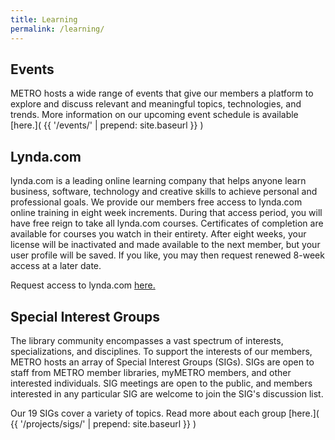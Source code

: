 ```yaml
---
title: Learning
permalink: /learning/
---
```


## Events ##

METRO hosts a wide range of events that give our
members a platform to explore and discuss relevant and meaningful
topics, technologies, and trends. More information on our upcoming
event schedule is available
[here.]( {{ '/events/' | prepend: site.baseurl }} )

## Lynda.com ##

lynda.com is a leading online learning company that helps anyone learn business, software, technology and creative skills to achieve personal and professional goals. We provide our members free access to lynda.com online training in eight week increments.  During that access period, you will have free reign to take all lynda.com courses. Certificates of completion are available for courses you watch in their entirety.  After eight weeks, your license will be inactivated and made available to the next member, but your user profile will be saved. If you like, you may then request renewed 8-week access at a later date.

Request access to lynda.com [here.](https://docs.google.com/forms/d/1fyRHmXruBAG3VZrXwz5KoiX-ljLdujwGNP7d-4Nlzb8/viewform)

## Special Interest Groups ##

The library community encompasses a vast spectrum of interests, specializations, and disciplines. To support the interests of our members, METRO hosts an array of Special Interest Groups (SIGs). SIGs are open to staff from METRO member libraries, myMETRO members, and other interested individuals. SIG meetings are open to the public, and members interested in any particular SIG are welcome to join the SIG's discussion list.

Our 19 SIGs cover a variety of topics. Read more about each group [here.]( {{ '/projects/sigs/' | prepend: site.baseurl }} )
